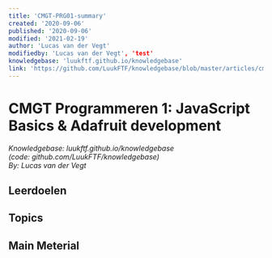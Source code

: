 ```yaml
---
title: 'CMGT-PRG01-summary'
created: '2020-09-06'
published: '2020-09-06'
modified: '2021-02-19'
author: 'Lucas van der Vegt'
modifiedby: 'Lucas van der Vegt', 'test'
knowledgebase: 'luukftf.github.io/knowledgebase'
link: 'https://github.com/LuukFTF/knowledgebase/blob/master/articles/cmgt/design/theory/cmgt-ont01-summary.md'
---
```


# CMGT Programmeren 1: JavaScript Basics & Adafruit development  

*Knowledgebase: luukftf.github.io/knowledgebase*  
*(code: github.com/LuukFTF/knowledgebase)*  
*By: Lucas van der Vegt*  


## Leerdoelen

## Topics

## Main Meterial